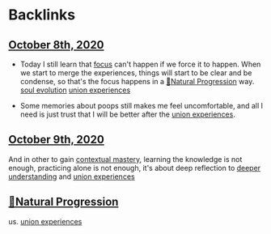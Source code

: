 
# Backlinks
## [October 8th, 2020](<October 8th, 2020.md>)
- Today I still learn that [focus](<focus.md>) can't happen if we force it to happen. When we start to merge the experiences, things will start to be clear and be condense, so that's the focus happens in a [🌱Natural Progression](<🌱Natural Progression.md>) way. [soul evolution](<soul evolution.md>) [union experiences](<union experiences.md>)

- Some memories about poops still makes me feel uncomfortable, and all I need is just trust that I will be better after the [union experiences](<union experiences.md>).

## [October 9th, 2020](<October 9th, 2020.md>)
And in other to gain [contextual mastery](<contextual mastery.md>), learning the knowledge is not enough, practicing alone is not enough, it's about deep reflection to [deeper understanding](<deeper understanding.md>) and [union experiences](<union experiences.md>)

## [🌱Natural Progression](<🌱Natural Progression.md>)
us. [union experiences](<union experiences.md>)

